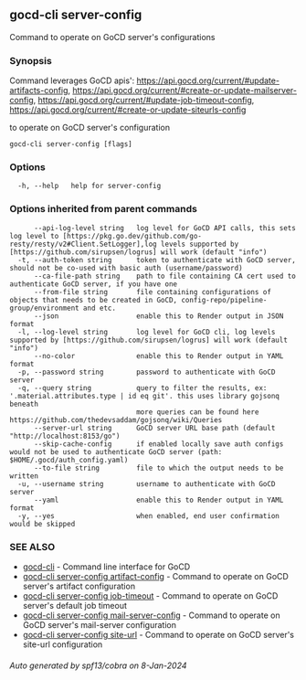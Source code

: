 ## gocd-cli server-config

Command to operate on GoCD server's configurations

### Synopsis

Command leverages GoCD apis':
https://api.gocd.org/current/#update-artifacts-config,
https://api.gocd.org/current/#create-or-update-mailserver-config,
https://api.gocd.org/current/#update-job-timeout-config,
https://api.gocd.org/current/#create-or-update-siteurls-config

to operate on GoCD server's configuration

```
gocd-cli server-config [flags]
```

### Options

```
  -h, --help   help for server-config
```

### Options inherited from parent commands

```
      --api-log-level string   log level for GoCD API calls, this sets log level to [https://pkg.go.dev/github.com/go-resty/resty/v2#Client.SetLogger],log levels supported by [https://github.com/sirupsen/logrus] will work (default "info")
  -t, --auth-token string      token to authenticate with GoCD server, should not be co-used with basic auth (username/password)
      --ca-file-path string    path to file containing CA cert used to authenticate GoCD server, if you have one
      --from-file string       file containing configurations of objects that needs to be created in GoCD, config-repo/pipeline-group/environment and etc.
      --json                   enable this to Render output in JSON format
  -l, --log-level string       log level for GoCD cli, log levels supported by [https://github.com/sirupsen/logrus] will work (default "info")
      --no-color               enable this to Render output in YAML format
  -p, --password string        password to authenticate with GoCD server
  -q, --query string           query to filter the results, ex: '.material.attributes.type | id eq git'. this uses library gojsonq beneath
                               more queries can be found here https://github.com/thedevsaddam/gojsonq/wiki/Queries
      --server-url string      GoCD server URL base path (default "http://localhost:8153/go")
      --skip-cache-config      if enabled locally save auth configs would not be used to authenticate GoCD server (path: $HOME/.gocd/auth_config.yaml)
      --to-file string         file to which the output needs to be written
  -u, --username string        username to authenticate with GoCD server
      --yaml                   enable this to Render output in YAML format
  -y, --yes                    when enabled, end user confirmation would be skipped
```

### SEE ALSO

* [gocd-cli](gocd-cli.md)	 - Command line interface for GoCD
* [gocd-cli server-config artifact-config](gocd-cli_server-config_artifact-config.md)	 - Command to operate on GoCD server's artifact configuration
* [gocd-cli server-config job-timeout](gocd-cli_server-config_job-timeout.md)	 - Command to operate on GoCD server's default job timeout
* [gocd-cli server-config mail-server-config](gocd-cli_server-config_mail-server-config.md)	 - Command to operate on GoCD server's mail-server configuration
* [gocd-cli server-config site-url](gocd-cli_server-config_site-url.md)	 - Command to operate on GoCD server's site-url configuration

###### Auto generated by spf13/cobra on 8-Jan-2024
